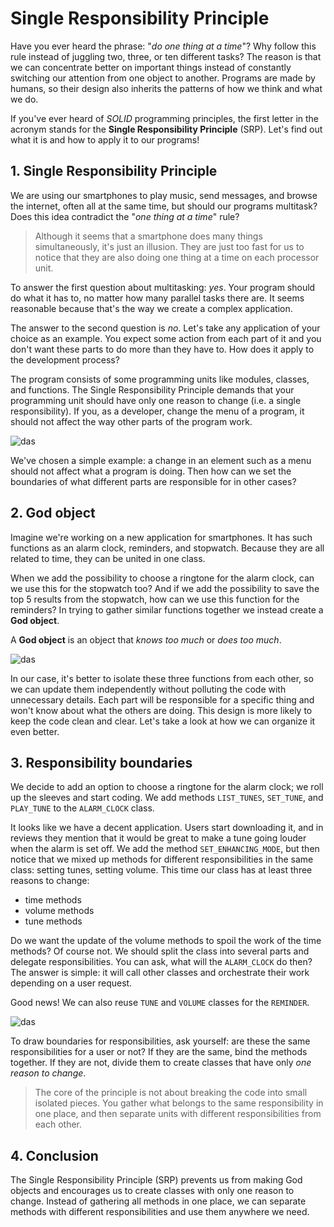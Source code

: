 # Single Responsibility Principle

Have you ever heard the phrase: "*do one thing at a time*"? Why follow this rule instead of juggling two, three, or ten different tasks? The reason is that we can concentrate better on important things instead of constantly switching our attention from one object to another. Programs are made by humans, so their design also inherits the patterns of how we think and what we do.

If you've ever heard of *SOLID* programming principles, the first letter in the acronym stands for the **Single Responsibility Principle** (SRP). Let's find out what it is and how to apply it to our programs!

## 1. Single Responsibility Principle

We are using our smartphones to play music, send messages, and browse the internet, often all at the same time, but should our programs multitask? Does this idea contradict the "*one thing at a time*" rule?

> Although it seems that a smartphone does many things simultaneously, it's just an illusion. They are just too fast for us to notice that they are also doing one thing at a time on each processor unit.

To answer the first question about multitasking: *yes*. Your program should do what it has to, no matter how many parallel tasks there are. It seems reasonable because that's the way we create a complex application.

The answer to the second question is *no*. Let's take any application of your choice as an example. You expect some action from each part of it and you don't want these parts to do more than they have to. How does it apply to the development process?

The program consists of some programming units like modules, classes, and functions. The Single Responsibility Principle demands that your programming unit should have only one reason to change (i.e. a single responsibility). If you, as a developer, change the menu of a program, it should not affect the way other parts of the program work.

![das](https://ucarecdn.com/3ec81e9b-e260-444f-bda7-a9f502a8e286/)

We've chosen a simple example: a change in an element such as a menu should not affect what a program is doing. Then how can we set the boundaries of what different parts are responsible for in other cases?

## 2. God object

Imagine we're working on a new application for smartphones. It has such functions as an alarm clock, reminders, and stopwatch. Because they are all related to time, they can be united in one class.

When we add the possibility to choose a ringtone for the alarm clock, can we use this for the stopwatch too? And if we add the possibility to save the top 5 results from the stopwatch, how can we use this function for the reminders? In trying to gather similar functions together we instead create a **God object**.

A **God object** is an object that *knows too much* or *does too much*.

![das](https://ucarecdn.com/7679b2cc-0367-4bd7-babf-07aa06f2ba03/)

In our case, it's better to isolate these three functions from each other, so we can update them independently without polluting the code with unnecessary details. Each part will be responsible for a specific thing and won't know about what the others are doing. This design is more likely to keep the code clean and clear. Let's take a look at how we can organize it even better.

## 3. Responsibility boundaries

We decide to add an option to choose a ringtone for the alarm clock; we roll up the sleeves and start coding. We add methods `LIST_TUNES`, `SET_TUNE`, and `PLAY_TUNE` to the `ALARM_CLOCK` class.

It looks like we have a decent application. Users start downloading it, and in reviews they mention that it would be great to make a tune going louder when the alarm is set off. We add the method `SET_ENHANCING_MODE`, but then notice that we mixed up methods for different responsibilities in the same class: setting tunes, setting volume. This time our class has at least three reasons to change:

- time methods
- volume methods
- tune methods

Do we want the update of the volume methods to spoil the work of the time methods? Of course not. We should split the class into several parts and delegate responsibilities. You can ask, what will the `ALARM_CLOCK` do then? The answer is simple: it will call other classes and orchestrate their work depending on a user request.

Good news! We can also reuse `TUNE` and `VOLUME` classes for the `REMINDER`.

![das](https://ucarecdn.com/81455a7a-532e-4e2f-8f38-375e6c3a1df8/)

To draw boundaries for responsibilities, ask yourself: are these the same responsibilities for a user or not? If they are the same, bind the methods together. If they are not, divide them to create classes that have only *one reason to change*.

> The core of the principle is not about breaking the code into small isolated pieces. You gather what belongs to the same responsibility in one place, and then separate units with different responsibilities from each other.

## 4. Conclusion

The Single Responsibility Principle (SRP) prevents us from making God objects and encourages us to create classes with only one reason to change. Instead of gathering all methods in one place, we can separate methods with different responsibilities and use them anywhere we need.
